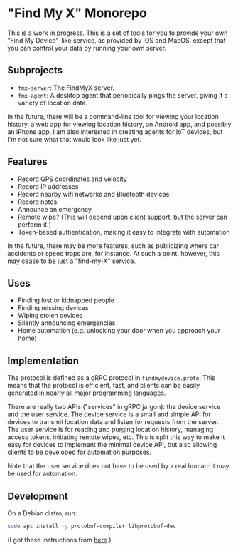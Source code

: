 # "Find My X" Monorepo

This is a work in progress. This is a set of tools for you to provide your own
"Find My Device"-like service, as provided by iOS and MacOS, except that you can
control your data by running your own server.

## Subprojects

- `fmx-server`: The FindMyX server.
- `fmx-agent`: A desktop agent that periodically pings the server, giving it
  a variety of location data.

In the future, there will be a command-line tool for viewing your location
history, a web app for viewing location history, an Android app, and possibly
an iPhone app. I am also interested in creating agents for IoT devices, but I'm
not sure what that would look like just yet.

## Features

- Record GPS coordinates and velocity
- Record IP addresses
- Record nearby wifi networks and Bluetooth devices
- Record notes
- Announce an emergency
- Remote wipe? (This will depend upon client support, but the server can perform it.)
- Token-based authentication, making it easy to integrate with automation

In the future, there may be more features, such as publicizing where car
accidents or speed traps are, for instance. At such a point, however, this may
cease to be just a "find-my-X" service.

## Uses

- Finding lost or kidnapped people
- Finding missing devices
- Wiping stolen devices
- Silently announcing emergencies
- Home automation (e.g. unlocking your door when you approach your home)

## Implementation

The protocol is defined as a gRPC protocol in `findmydevice.proto`. This means
that the protocol is efficient, fast, and clients can be easily generated in
nearly all major programming languages.

There are really two APIs ("services" in gRPC jargon): the device service and
the user service. The device service is a small and simple API for devices to
transmit location data and listen for requests from the server. The user
service is for reading and purging location history, managing access tokens,
initiating remote wipes, etc. This is split this way to make it easy for
devices to implement the minimal device API, but also allowing clients to be
developed for automation purposes.

Note that the user service does not have to be used by a real human: it may be
used for automation.

## Development

On a Debian distro, run:

```bash
sudo apt install -y protobuf-compiler libprotobuf-dev
```

(I got these instructions from [here](https://github.com/hyperium/tonic).)